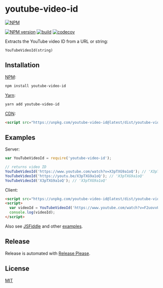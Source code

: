 # youtube-video-id

[![NPM](https://nodei.co/npm/youtube-video-id.png)](https://nodei.co/npm/youtube-video-id/)

[![NPM version](https://img.shields.io/npm/v/youtube-video-id.svg)](https://www.npmjs.com/package/youtube-video-id)
[![build](https://github.com/remarkablemark/youtube-video-id/actions/workflows/build.yml/badge.svg)](https://github.com/remarkablemark/youtube-video-id/actions/workflows/build.yml)
[![codecov](https://codecov.io/gh/remarkablemark/youtube-video-id/graph/badge.svg?token=PQL6PG63WG)](https://codecov.io/gh/remarkablemark/youtube-video-id)

Extracts the YouTube video ID from a URL or string:

```
YouTubeVideoId(string)
```

## Installation

[NPM](https://www.npmjs.com/package/youtube-video-id):

```sh
npm install youtube-video-id
```

[Yarn](https://yarn.fyi/youtube-video-id):

```sh
yarn add youtube-video-id
```

[CDN](https://unpkg.com/youtube-video-id/):

```html
<script src="https://unpkg.com/youtube-video-id@latest/dist/youtube-video-id.min.js"></script>
```

## Examples

Server:

```js
var YouTubeVideoId = require('youtube-video-id');

// returns video ID
YouTubeVideoId('https://www.youtube.com/watch?v=X3pTXG9a1oQ'); // 'X3pTXG9a1oQ'
YouTubeVideoId('https://youtu.be/X3pTXG9a1oQ'); // 'X3pTXG9a1oQ'
YouTubeVideoId('X3pTXG9a1oQ'); // 'X3pTXG9a1oQ'
```

Client:

```html
<script src="https://unpkg.com/youtube-video-id@latest/dist/youtube-video-id.min.js"></script>
<script>
  var videoId = YouTubeVideoId('https://www.youtube.com/watch?v=F2uovvU-dLA');
  console.log(videoId);
</script>
```

Also see [JSFiddle](https://jsfiddle.net/remarkablemark/93fkfb22/) and other [examples](examples).

## Release

Release is automated with [Release Please](https://github.com/googleapis/release-please).

## License

[MIT](LICENSE)
